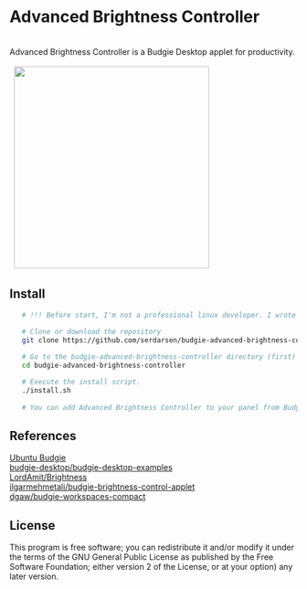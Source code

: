 Advanced Brightness Controller  
========  

<br/>  
Advanced Brightness Controller is a Budgie Desktop applet for productivity.<br/><br/>  
  
<img src="https://raw.githubusercontent.com/serdarsen/budgie-advanced-brightness-controller/master/screenshots/screenshot2.gif" width="341" height="354"/>  
  
Install  
-------  
```bash  
   # !!! Before start, I'm not a professional linux developer. I wrote this applet and it works perfect on my ubuntu budgie (ubuntu 17:10 and 18.04, budgie version: 10.4,  device: acer aspire 5745g) . Please take your own risks and backups before install. Have fun!

   # Clone or download the repository
   git clone https://github.com/serdarsen/budgie-advanced-brightness-controller.git
   
   # Go to the budgie-advanced-brightness-controller directory (first)
   cd budgie-advanced-brightness-controller

   # Execute the install script.
   ./install.sh
   
   # You can add Advanced Brightness Controller to your panel from Budgie Desktop Settings.

```  
References  
------- 

[Ubuntu Budgie](https://ubuntubudgie.org/)<br/>
[budgie-desktop/budgie-desktop-examples](https://github.com/budgie-desktop/budgie-desktop-examples/tree/master/python_project)<br/>
[LordAmit/Brightness](https://github.com/LordAmit/Brightness)<br/>
[ilgarmehmetali/budgie-brightness-control-applet](https://github.com/ilgarmehmetali/budgie-brightness-control-applet)<br/>
[dgaw/budgie-workspaces-compact](https://github.com/dgaw/budgie-workspaces-compact)


License  
-------  

This program is free software; you can redistribute it and/or modify it under the terms of the GNU General Public License as published by the Free Software Foundation; either version 2 of the License, or at your option) any later version.
